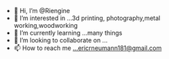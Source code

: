 - 👋 Hi, I’m @Riengine
- 👀 I’m interested in ...3d printing, photography,metal working,woodworking
- 🌱 I’m currently learning ...many things
- 💞️ I’m looking to collaborate on ...
- 📫 How to reach me ...ericrneumann181@gmail.com 

<!---
Riengine/Riengine is a ✨ special ✨ repository because its `README.md` (this file) appears on your GitHub profile.
You can click the Preview link to take a look at your changes.
--->

